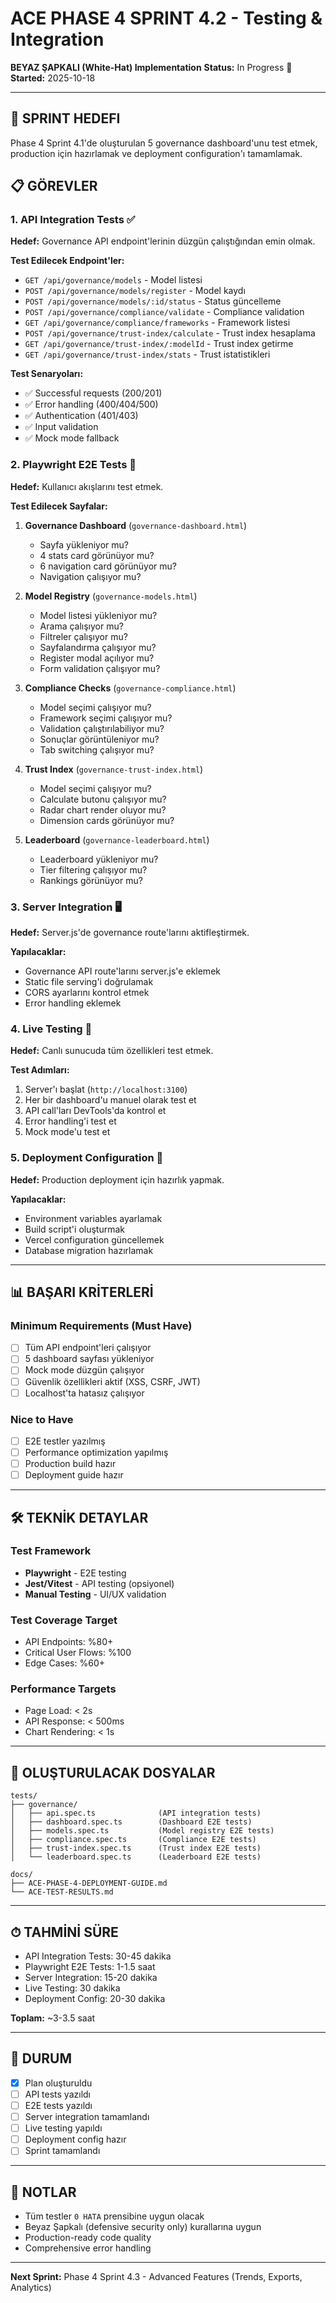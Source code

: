 # ACE PHASE 4 SPRINT 4.2 - Testing & Integration

**BEYAZ ŞAPKALI (White-Hat) Implementation**
**Status:** In Progress 🚧
**Started:** 2025-10-18

---

## 🎯 SPRINT HEDEFI

Phase 4 Sprint 4.1'de oluşturulan 5 governance dashboard'unu test etmek, production için hazırlamak ve deployment configuration'ı tamamlamak.

## 📋 GÖREVLER

### 1. API Integration Tests ✅

**Hedef:** Governance API endpoint'lerinin düzgün çalıştığından emin olmak.

**Test Edilecek Endpoint'ler:**
- `GET /api/governance/models` - Model listesi
- `POST /api/governance/models/register` - Model kaydı
- `POST /api/governance/models/:id/status` - Status güncelleme
- `POST /api/governance/compliance/validate` - Compliance validation
- `GET /api/governance/compliance/frameworks` - Framework listesi
- `POST /api/governance/trust-index/calculate` - Trust index hesaplama
- `GET /api/governance/trust-index/:modelId` - Trust index getirme
- `GET /api/governance/trust-index/stats` - Trust istatistikleri

**Test Senaryoları:**
- ✅ Successful requests (200/201)
- ✅ Error handling (400/404/500)
- ✅ Authentication (401/403)
- ✅ Input validation
- ✅ Mock mode fallback

### 2. Playwright E2E Tests 🧪

**Hedef:** Kullanıcı akışlarını test etmek.

**Test Edilecek Sayfalar:**
1. **Governance Dashboard** (`governance-dashboard.html`)
   - Sayfa yükleniyor mu?
   - 4 stats card görünüyor mu?
   - 6 navigation card görünüyor mu?
   - Navigation çalışıyor mu?

2. **Model Registry** (`governance-models.html`)
   - Model listesi yükleniyor mu?
   - Arama çalışıyor mu?
   - Filtreler çalışıyor mu?
   - Sayfalandırma çalışıyor mu?
   - Register modal açılıyor mu?
   - Form validation çalışıyor mu?

3. **Compliance Checks** (`governance-compliance.html`)
   - Model seçimi çalışıyor mu?
   - Framework seçimi çalışıyor mu?
   - Validation çalıştırılabiliyor mu?
   - Sonuçlar görüntüleniyor mu?
   - Tab switching çalışıyor mu?

4. **Trust Index** (`governance-trust-index.html`)
   - Model seçimi çalışıyor mu?
   - Calculate butonu çalışıyor mu?
   - Radar chart render oluyor mu?
   - Dimension cards görünüyor mu?

5. **Leaderboard** (`governance-leaderboard.html`)
   - Leaderboard yükleniyor mu?
   - Tier filtering çalışıyor mu?
   - Rankings görünüyor mu?

### 3. Server Integration 🖥️

**Hedef:** Server.js'de governance route'larını aktifleştirmek.

**Yapılacaklar:**
- Governance API route'larını server.js'e eklemek
- Static file serving'i doğrulamak
- CORS ayarlarını kontrol etmek
- Error handling eklemek

### 4. Live Testing 🔴

**Hedef:** Canlı sunucuda tüm özellikleri test etmek.

**Test Adımları:**
1. Server'ı başlat (`http://localhost:3100`)
2. Her bir dashboard'u manuel olarak test et
3. API call'ları DevTools'da kontrol et
4. Error handling'i test et
5. Mock mode'u test et

### 5. Deployment Configuration 🚀

**Hedef:** Production deployment için hazırlık yapmak.

**Yapılacaklar:**
- Environment variables ayarlamak
- Build script'i oluşturmak
- Vercel configuration güncellemek
- Database migration hazırlamak

---

## 📊 BAŞARI KRİTERLERİ

### Minimum Requirements (Must Have)
- [ ] Tüm API endpoint'leri çalışıyor
- [ ] 5 dashboard sayfası yükleniyor
- [ ] Mock mode düzgün çalışıyor
- [ ] Güvenlik özellikleri aktif (XSS, CSRF, JWT)
- [ ] Localhost'ta hatasız çalışıyor

### Nice to Have
- [ ] E2E testler yazılmış
- [ ] Performance optimization yapılmış
- [ ] Production build hazır
- [ ] Deployment guide hazır

---

## 🛠 TEKNİK DETAYLAR

### Test Framework
- **Playwright** - E2E testing
- **Jest/Vitest** - API testing (opsiyonel)
- **Manual Testing** - UI/UX validation

### Test Coverage Target
- API Endpoints: %80+
- Critical User Flows: %100
- Edge Cases: %60+

### Performance Targets
- Page Load: < 2s
- API Response: < 500ms
- Chart Rendering: < 1s

---

## 📁 OLUŞTURULACAK DOSYALAR

```
tests/
├── governance/
│   ├── api.spec.ts              (API integration tests)
│   ├── dashboard.spec.ts        (Dashboard E2E tests)
│   ├── models.spec.ts           (Model registry E2E tests)
│   ├── compliance.spec.ts       (Compliance E2E tests)
│   ├── trust-index.spec.ts      (Trust index E2E tests)
│   └── leaderboard.spec.ts      (Leaderboard E2E tests)

docs/
├── ACE-PHASE-4-DEPLOYMENT-GUIDE.md
└── ACE-TEST-RESULTS.md
```

---

## ⏱ TAHMİNİ SÜRE

- API Integration Tests: 30-45 dakika
- Playwright E2E Tests: 1-1.5 saat
- Server Integration: 15-20 dakika
- Live Testing: 30 dakika
- Deployment Config: 20-30 dakika

**Toplam:** ~3-3.5 saat

---

## 🚦 DURUM

- [x] Plan oluşturuldu
- [ ] API tests yazıldı
- [ ] E2E tests yazıldı
- [ ] Server integration tamamlandı
- [ ] Live testing yapıldı
- [ ] Deployment config hazır
- [ ] Sprint tamamlandı

---

## 📝 NOTLAR

- Tüm testler `0 HATA` prensibine uygun olacak
- Beyaz Şapkalı (defensive security only) kurallarına uygun
- Production-ready code quality
- Comprehensive error handling

---

**Next Sprint:** Phase 4 Sprint 4.3 - Advanced Features (Trends, Exports, Analytics)
